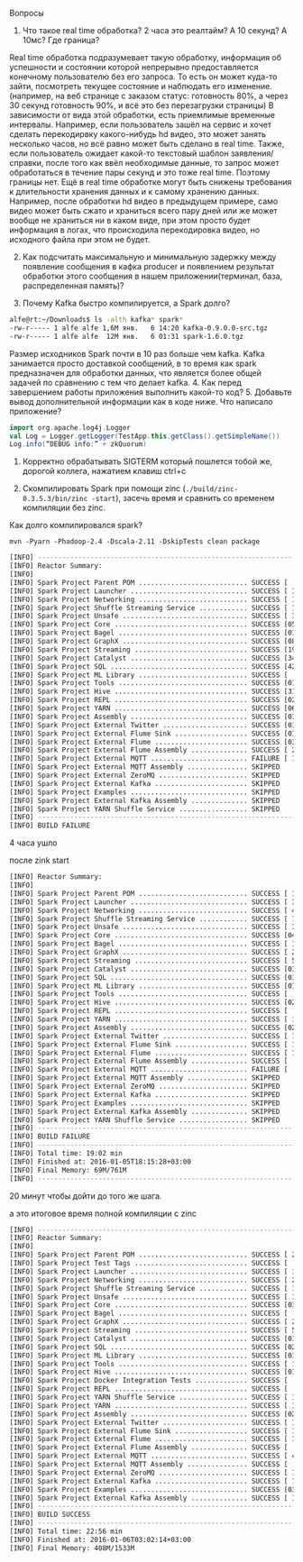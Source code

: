 Вопросы

1. Что такое real time обработка? 2 часа это реалтайм? А 10 секунд? А 10мс? Где граница?

Real time обработка подразумевает такую обработку, информация об успешности и состоянии которой непрерывно предоставляется конечному пользователю без его запроса. То есть он может куда-то зайти, посмотреть текущее состояние и наблюдать его изменение.(например, на веб странице с заказом статус: готовность 80%, а через 30 секунд готовность 90%, и всё это без перезагрузки страницы)
В зависимости от вида этой обработки, есть приемлимые временные интервалы. Например, если пользователь зашёл на сервис и хочет сделать перекодирвку какого-нибудь hd видео, это может занять несколько часов, но всё равно может быть сделано в real time.
Также, если пользователь ожидает какой-то текстовый шаблон заявления/справки, после того как ввёл необходимые данные, то запрос может обработаться в течение пары секунд и это тоже real time. Поэтому границы нет.
Ещё в real time обработке могут быть снижены требования к длительности хранения данных и к самому хранению данных. Например, после обработки hd видео в предыдущем примере, само видео может быть сжато и храниться всего пару дней или же может вообще не храниться ни в каком виде, при этом просто будет информация в логах, что происходила перекодировка видео, но исходного файла при этом не будет.

2. Как подсчитать максимальную и минимальную задержку между появление сообщения в кафка producer и появлением результат обработки этого сообщения в нашем приложении(терминал, база, распределенная память)?


3. Почему Kafka быстро компилируется, а Spark долго?
```sh
alfe@rt:~/Downloads$ ls -alth kafka* spark*
-rw-r----- 1 alfe alfe 1,6M янв.   6 14:20 kafka-0.9.0.0-src.tgz
-rw-r----- 1 alfe alfe  12M янв.   6 01:31 spark-1.6.0.tgz
```
Размер исходников Spark почти в 10 раз больше чем kafka.
Kafka занимается просто доставкой сообщений, в то время как spark предназначен для обработки данных, что является более общей задачей по сравнению с тем что делает kafka.
4. Как перед завершением работы приложения выполнить какой-то код?
5. Добавьте вывод дополнительной информации как в коде ниже. Что написало приложение?
``` scala
import org.apache.log4j.Logger
val Log = Logger.getLogger(TestApp.this.getClass().getSimpleName())
Log.info(“DEBUG info:” + zkQuorum)
```

1. Корректно обрабатывать SIGTERM который пошлется тобой же, дорогой коллега, нажатием клавиш ctrl+c


2. Скомпилировать Spark при помощи zinc (`./build/zinc-0.3.5.3/bin/zinc -start`), засечь время и сравнить со временем компиляции без zinc.




Как долго компилировался spark?

`mvn -Pyarn -Phadoop-2.4 -Dscala-2.11 -DskipTests clean package`

```sh
[INFO] ------------------------------------------------------------------------
[INFO] Reactor Summary:
[INFO] 
[INFO] Spark Project Parent POM ........................... SUCCESS [  6.618 s]
[INFO] Spark Project Launcher ............................. SUCCESS [ 17.626 s]
[INFO] Spark Project Networking ........................... SUCCESS [ 18.188 s]
[INFO] Spark Project Shuffle Streaming Service ............ SUCCESS [ 10.205 s]
[INFO] Spark Project Unsafe ............................... SUCCESS [ 31.433 s]
[INFO] Spark Project Core ................................. SUCCESS [05:47 min]
[INFO] Spark Project Bagel ................................ SUCCESS [01:51 min]
[INFO] Spark Project GraphX ............................... SUCCESS [08:55 min]
[INFO] Spark Project Streaming ............................ SUCCESS [19:47 min]
[INFO] Spark Project Catalyst ............................. SUCCESS [34:54 min]
[INFO] Spark Project SQL .................................. SUCCESS [42:29 min]
[INFO] Spark Project ML Library ........................... SUCCESS [  01:08 h]
[INFO] Spark Project Tools ................................ SUCCESS [01:31 min]
[INFO] Spark Project Hive ................................. SUCCESS [31:38 min]
[INFO] Spark Project REPL ................................. SUCCESS [02:07 min]
[INFO] Spark Project YARN ................................. SUCCESS [06:42 min]
[INFO] Spark Project Assembly ............................. SUCCESS [07:03 min]
[INFO] Spark Project External Twitter ..................... SUCCESS [01:26 min]
[INFO] Spark Project External Flume Sink .................. SUCCESS [01:31 min]
[INFO] Spark Project External Flume ....................... SUCCESS [03:21 min]
[INFO] Spark Project External Flume Assembly .............. SUCCESS [ 26.836 s]
[INFO] Spark Project External MQTT ........................ FAILURE [ 16.490 s]
[INFO] Spark Project External MQTT Assembly ............... SKIPPED
[INFO] Spark Project External ZeroMQ ...................... SKIPPED
[INFO] Spark Project External Kafka ....................... SKIPPED
[INFO] Spark Project Examples ............................. SKIPPED
[INFO] Spark Project External Kafka Assembly .............. SKIPPED
[INFO] Spark Project YARN Shuffle Service ................. SKIPPED
[INFO] ------------------------------------------------------------------------
[INFO] BUILD FAILURE
```

4 часа ушло


после zink start
``` sh
[INFO] Reactor Summary:
[INFO] 
[INFO] Spark Project Parent POM ........................... SUCCESS [ 16.514 s]
[INFO] Spark Project Launcher ............................. SUCCESS [ 33.591 s]
[INFO] Spark Project Networking ........................... SUCCESS [ 40.967 s]
[INFO] Spark Project Shuffle Streaming Service ............ SUCCESS [ 13.633 s]
[INFO] Spark Project Unsafe ............................... SUCCESS [ 35.521 s]
[INFO] Spark Project Core ................................. SUCCESS [04:48 min]
[INFO] Spark Project Bagel ................................ SUCCESS [ 11.149 s]
[INFO] Spark Project GraphX ............................... SUCCESS [ 25.140 s]
[INFO] Spark Project Streaming ............................ SUCCESS [ 54.893 s]
[INFO] Spark Project Catalyst ............................. SUCCESS [01:13 min]
[INFO] Spark Project SQL .................................. SUCCESS [01:33 min]
[INFO] Spark Project ML Library ........................... SUCCESS [01:45 min]
[INFO] Spark Project Tools ................................ SUCCESS [  4.596 s]
[INFO] Spark Project Hive ................................. SUCCESS [02:06 min]
[INFO] Spark Project REPL ................................. SUCCESS [  8.673 s]
[INFO] Spark Project YARN ................................. SUCCESS [ 15.660 s]
[INFO] Spark Project Assembly ............................. SUCCESS [02:19 min]
[INFO] Spark Project External Twitter ..................... SUCCESS [ 15.445 s]
[INFO] Spark Project External Flume Sink .................. SUCCESS [ 11.188 s]
[INFO] Spark Project External Flume ....................... SUCCESS [ 17.299 s]
[INFO] Spark Project External Flume Assembly .............. SUCCESS [  5.609 s]
[INFO] Spark Project External MQTT ........................ FAILURE [  0.652 s]
[INFO] Spark Project External MQTT Assembly ............... SKIPPED
[INFO] Spark Project External ZeroMQ ...................... SKIPPED
[INFO] Spark Project External Kafka ....................... SKIPPED
[INFO] Spark Project Examples ............................. SKIPPED
[INFO] Spark Project External Kafka Assembly .............. SKIPPED
[INFO] Spark Project YARN Shuffle Service ................. SKIPPED
[INFO] ------------------------------------------------------------------------
[INFO] BUILD FAILURE
[INFO] ------------------------------------------------------------------------
[INFO] Total time: 19:02 min
[INFO] Finished at: 2016-01-05T18:15:28+03:00
[INFO] Final Memory: 69M/761M
[INFO] ------------------------------------------------------------------------
```


20 минут чтобы дойти до того же шага.





а это итоговое время полной компиляции с zinc

```sh
[INFO] ------------------------------------------------------------------------
[INFO] Reactor Summary:
[INFO] 
[INFO] Spark Project Parent POM ........................... SUCCESS [ 25.316 s]
[INFO] Spark Project Test Tags ............................ SUCCESS [  6.353 s]
[INFO] Spark Project Launcher ............................. SUCCESS [ 17.092 s]
[INFO] Spark Project Networking ........................... SUCCESS [ 20.136 s]
[INFO] Spark Project Shuffle Streaming Service ............ SUCCESS [ 11.476 s]
[INFO] Spark Project Unsafe ............................... SUCCESS [ 11.647 s]
[INFO] Spark Project Core ................................. SUCCESS [03:06 min]
[INFO] Spark Project Bagel ................................ SUCCESS [  9.876 s]
[INFO] Spark Project GraphX ............................... SUCCESS [ 20.941 s]
[INFO] Spark Project Streaming ............................ SUCCESS [ 56.049 s]
[INFO] Spark Project Catalyst ............................. SUCCESS [01:34 min]
[INFO] Spark Project SQL .................................. SUCCESS [02:08 min]
[INFO] Spark Project ML Library ........................... SUCCESS [01:54 min]
[INFO] Spark Project Tools ................................ SUCCESS [ 15.521 s]
[INFO] Spark Project Hive ................................. SUCCESS [01:56 min]
[INFO] Spark Project Docker Integration Tests ............. SUCCESS [  4.785 s]
[INFO] Spark Project REPL ................................. SUCCESS [  7.665 s]
[INFO] Spark Project YARN Shuffle Service ................. SUCCESS [ 15.448 s]
[INFO] Spark Project YARN ................................. SUCCESS [ 17.823 s]
[INFO] Spark Project Assembly ............................. SUCCESS [02:16 min]
[INFO] Spark Project External Twitter ..................... SUCCESS [ 12.221 s]
[INFO] Spark Project External Flume Sink .................. SUCCESS [ 10.482 s]
[INFO] Spark Project External Flume ....................... SUCCESS [ 15.036 s]
[INFO] Spark Project External Flume Assembly .............. SUCCESS [  4.737 s]
[INFO] Spark Project External MQTT ........................ SUCCESS [ 49.188 s]
[INFO] Spark Project External MQTT Assembly ............... SUCCESS [  9.463 s]
[INFO] Spark Project External ZeroMQ ...................... SUCCESS [ 15.333 s]
[INFO] Spark Project External Kafka ....................... SUCCESS [ 18.556 s]
[INFO] Spark Project Examples ............................. SUCCESS [03:29 min]
[INFO] Spark Project External Kafka Assembly .............. SUCCESS [ 11.563 s]
[INFO] ------------------------------------------------------------------------
[INFO] BUILD SUCCESS
[INFO] ------------------------------------------------------------------------
[INFO] Total time: 22:56 min
[INFO] Finished at: 2016-01-06T03:02:14+03:00
[INFO] Final Memory: 408M/1533M
```
